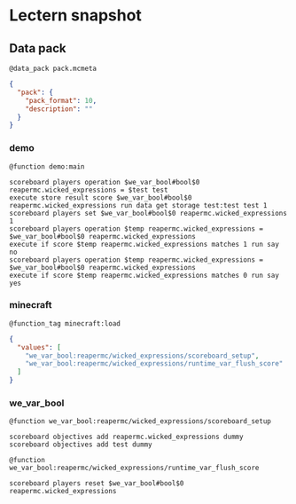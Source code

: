 # Lectern snapshot

## Data pack

`@data_pack pack.mcmeta`

```json
{
  "pack": {
    "pack_format": 10,
    "description": ""
  }
}
```

### demo

`@function demo:main`

```mcfunction
scoreboard players operation $we_var_bool#bool$0 reapermc.wicked_expressions = $test test
execute store result score $we_var_bool#bool$0 reapermc.wicked_expressions run data get storage test:test test 1
scoreboard players set $we_var_bool#bool$0 reapermc.wicked_expressions 1
scoreboard players operation $temp reapermc.wicked_expressions = $we_var_bool#bool$0 reapermc.wicked_expressions
execute if score $temp reapermc.wicked_expressions matches 1 run say no
scoreboard players operation $temp reapermc.wicked_expressions = $we_var_bool#bool$0 reapermc.wicked_expressions
execute if score $temp reapermc.wicked_expressions matches 0 run say yes
```

### minecraft

`@function_tag minecraft:load`

```json
{
  "values": [
    "we_var_bool:reapermc/wicked_expressions/scoreboard_setup",
    "we_var_bool:reapermc/wicked_expressions/runtime_var_flush_score"
  ]
}
```

### we_var_bool

`@function we_var_bool:reapermc/wicked_expressions/scoreboard_setup`

```mcfunction
scoreboard objectives add reapermc.wicked_expressions dummy
scoreboard objectives add test dummy
```

`@function we_var_bool:reapermc/wicked_expressions/runtime_var_flush_score`

```mcfunction
scoreboard players reset $we_var_bool#bool$0 reapermc.wicked_expressions
```
